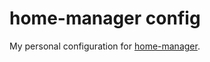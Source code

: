 # home-manager config

My personal configuration for [home-manager](https://github.com/nix-community/home-manager).
